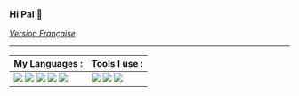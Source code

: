 ### Hi Pal 👋
*[Version Française](./README.md)*
***

<!-- https://medium.com/javascript-in-plain-english/how-to-make-custom-language-badges-for-your-profile-using-shields-io-d2aeaf016b6b -->

My Languages : | Tools I use :
-------------- | -------------
![](https://img.shields.io/badge/-HTML5-E34F26?logo=HTML5&logoColor=white&style=flat-square) ![](https://img.shields.io/badge/-CSS3-1572B6?logo=CSS3&logoColor=white&style=flat-square) ![](https://img.shields.io/badge/-Python-3776AB?logo=python&logoColor=white&style=flat-square) ![](https://img.shields.io/badge/-PHP-777BB4?logo=PHP&logoColor=white&style=flat-square) ![](https://img.shields.io/badge/-JavaScript-F7DF1E?logo=JavaScript&logoColor=white&style=flat-square) | ![](https://img.shields.io/badge/-Git-F05032?logo=git&logoColor=white&style=flat-square) ![](https://img.shields.io/badge/-GitHub-181717?logo=GitHu&logoColor=white&style=flat-square) ![](https://img.shields.io/badge/-Visual%20Studio%20Code-007ACC?logo=Visual-Studio-Code&logoColor=white&style=flat-square)


<!--
**L-Clem/L-Clem** is a ✨ _special_ ✨ repository because its `README.md` (this file) appears on your GitHub profile.

Here are some ideas to get you started:

- 🔭 I’m currently working on ...
- 🌱 I’m currently learning ...
- 👯 I’m looking to collaborate on ...
- 🤔 I’m looking for help with ...
- 💬 Ask me about ...
- 📫 How to reach me: ...
- 😄 Pronouns: ...
- ⚡ Fun fact: ...
-->